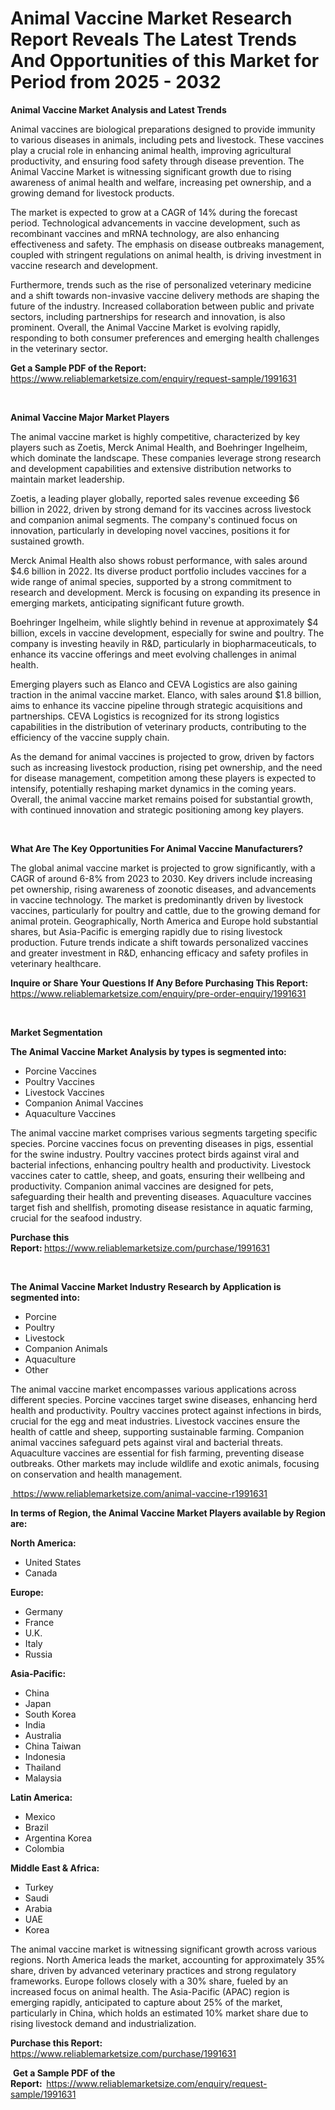 <p><h1>Animal Vaccine Market Research Report Reveals The Latest Trends And Opportunities of this Market for Period from 2025 - 2032</h1></p><p><strong>Animal Vaccine Market Analysis and Latest Trends</strong></p>
<p><p>Animal vaccines are biological preparations designed to provide immunity to various diseases in animals, including pets and livestock. These vaccines play a crucial role in enhancing animal health, improving agricultural productivity, and ensuring food safety through disease prevention. The Animal Vaccine Market is witnessing significant growth due to rising awareness of animal health and welfare, increasing pet ownership, and a growing demand for livestock products.</p><p>The market is expected to grow at a CAGR of 14% during the forecast period. Technological advancements in vaccine development, such as recombinant vaccines and mRNA technology, are also enhancing effectiveness and safety. The emphasis on disease outbreaks management, coupled with stringent regulations on animal health, is driving investment in vaccine research and development.</p><p>Furthermore, trends such as the rise of personalized veterinary medicine and a shift towards non-invasive vaccine delivery methods are shaping the future of the industry. Increased collaboration between public and private sectors, including partnerships for research and innovation, is also prominent. Overall, the Animal Vaccine Market is evolving rapidly, responding to both consumer preferences and emerging health challenges in the veterinary sector.</p></p>
<p><strong>Get a Sample PDF of the Report:&nbsp;</strong> <a href="https://www.reliablemarketsize.com/enquiry/request-sample/1991631?utm_campaign=3127&utm_medium=2&utm_source=Github&utm_content=ia&utm_term=12042025&utm_id=animal-vaccine">https://www.reliablemarketsize.com/enquiry/request-sample/1991631</a></p>
<p>&nbsp;</p>
<p><strong>Animal Vaccine Major Market Players</strong></p>
<p><p>The animal vaccine market is highly competitive, characterized by key players such as Zoetis, Merck Animal Health, and Boehringer Ingelheim, which dominate the landscape. These companies leverage strong research and development capabilities and extensive distribution networks to maintain market leadership. </p><p>Zoetis, a leading player globally, reported sales revenue exceeding $6 billion in 2022, driven by strong demand for its vaccines across livestock and companion animal segments. The company's continued focus on innovation, particularly in developing novel vaccines, positions it for sustained growth.</p><p>Merck Animal Health also shows robust performance, with sales around $4.6 billion in 2022. Its diverse product portfolio includes vaccines for a wide range of animal species, supported by a strong commitment to research and development. Merck is focusing on expanding its presence in emerging markets, anticipating significant future growth.</p><p>Boehringer Ingelheim, while slightly behind in revenue at approximately $4 billion, excels in vaccine development, especially for swine and poultry. The company is investing heavily in R&D, particularly in biopharmaceuticals, to enhance its vaccine offerings and meet evolving challenges in animal health.</p><p>Emerging players such as Elanco and CEVA Logistics are also gaining traction in the animal vaccine market. Elanco, with sales around $1.8 billion, aims to enhance its vaccine pipeline through strategic acquisitions and partnerships. CEVA Logistics is recognized for its strong logistics capabilities in the distribution of veterinary products, contributing to the efficiency of the vaccine supply chain.</p><p>As the demand for animal vaccines is projected to grow, driven by factors such as increasing livestock production, rising pet ownership, and the need for disease management, competition among these players is expected to intensify, potentially reshaping market dynamics in the coming years. Overall, the animal vaccine market remains poised for substantial growth, with continued innovation and strategic positioning among key players.</p></p>
<p>&nbsp;</p>
<p><strong>What Are The Key Opportunities For Animal Vaccine Manufacturers?</strong></p>
<p><p>The global animal vaccine market is projected to grow significantly, with a CAGR of around 6-8% from 2023 to 2030. Key drivers include increasing pet ownership, rising awareness of zoonotic diseases, and advancements in vaccine technology. The market is predominantly driven by livestock vaccines, particularly for poultry and cattle, due to the growing demand for animal protein. Geographically, North America and Europe hold substantial shares, but Asia-Pacific is emerging rapidly due to rising livestock production. Future trends indicate a shift towards personalized vaccines and greater investment in R&D, enhancing efficacy and safety profiles in veterinary healthcare.</p></p>
<p><strong>Inquire or Share Your Questions If Any Before Purchasing This Report:</strong> <a href="https://www.reliablemarketsize.com/enquiry/pre-order-enquiry/1991631?utm_campaign=3127&utm_medium=2&utm_source=Github&utm_content=ia&utm_term=12042025&utm_id=animal-vaccine">https://www.reliablemarketsize.com/enquiry/pre-order-enquiry/1991631</a></p>
<p>&nbsp;</p>
<p><strong>Market Segmentation</strong></p>
<p><strong>The Animal Vaccine Market Analysis by types is segmented into:</strong></p>
<p><ul><li>Porcine Vaccines</li><li>Poultry Vaccines</li><li>Livestock Vaccines</li><li>Companion Animal Vaccines</li><li>Aquaculture Vaccines</li></ul></p>
<p><p>The animal vaccine market comprises various segments targeting specific species. Porcine vaccines focus on preventing diseases in pigs, essential for the swine industry. Poultry vaccines protect birds against viral and bacterial infections, enhancing poultry health and productivity. Livestock vaccines cater to cattle, sheep, and goats, ensuring their wellbeing and productivity. Companion animal vaccines are designed for pets, safeguarding their health and preventing diseases. Aquaculture vaccines target fish and shellfish, promoting disease resistance in aquatic farming, crucial for the seafood industry.</p></p>
<p><strong>Purchase this Report:&nbsp;</strong><a href="https://www.reliablemarketsize.com/purchase/1991631?utm_campaign=3127&utm_medium=2&utm_source=Github&utm_content=ia&utm_term=12042025&utm_id=animal-vaccine">https://www.reliablemarketsize.com/purchase/1991631</a></p>
<p>&nbsp;</p>
<p><strong>The Animal Vaccine Market Industry Research by Application is segmented into:</strong></p>
<p><ul><li>Porcine</li><li>Poultry</li><li>Livestock</li><li>Companion Animals</li><li>Aquaculture</li><li>Other</li></ul></p>
<p><p>The animal vaccine market encompasses various applications across different species. Porcine vaccines target swine diseases, enhancing herd health and productivity. Poultry vaccines protect against infections in birds, crucial for the egg and meat industries. Livestock vaccines ensure the health of cattle and sheep, supporting sustainable farming. Companion animal vaccines safeguard pets against viral and bacterial threats. Aquaculture vaccines are essential for fish farming, preventing disease outbreaks. Other markets may include wildlife and exotic animals, focusing on conservation and health management.</p></p>
<p><a href="https://www.reliablemarketsize.com/animal-vaccine-r1991631?utm_campaign=3127&utm_medium=2&utm_source=Github&utm_content=ia&utm_term=12042025&utm_id=animal-vaccine">&nbsp;https://www.reliablemarketsize.com/animal-vaccine-r1991631</a></p>
<p><strong>In terms of Region, the Animal Vaccine Market Players available by Region are:</strong></p>
<p>
    <p> <strong> North America: </strong>
        <ul>
            <li>United States</li>
            <li>Canada</li>
        </ul>
        </p> 
    <p> <strong> Europe: </strong>
        <ul>
            <li>Germany</li>
            <li>France</li>
            <li>U.K.</li>
            <li>Italy</li>
            <li>Russia</li>
        </ul>
        </p> 
    <p> <strong> Asia-Pacific: </strong>
        <ul>
            <li>China</li>
            <li>Japan</li>
            <li>South Korea</li>
            <li>India</li>
            <li>Australia</li>
            <li>China Taiwan</li>
            <li>Indonesia</li>
            <li>Thailand</li>
            <li>Malaysia</li>
        </ul>
        </p> 
    <p> <strong> Latin America: </strong>
        <ul>
            <li>Mexico</li>
            <li>Brazil</li>
            <li>Argentina Korea</li>
            <li>Colombia</li>
        </ul>
        </p> 
    <p> <strong> Middle East & Africa: </strong>
        <ul>
            <li>Turkey</li>
            <li>Saudi</li>
            <li>Arabia</li>
            <li>UAE</li>
            <li>Korea</li>
        </ul>
    </p>
    </p>
<p><p>The animal vaccine market is witnessing significant growth across various regions. North America leads the market, accounting for approximately 35% share, driven by advanced veterinary practices and strong regulatory frameworks. Europe follows closely with a 30% share, fueled by an increased focus on animal health. The Asia-Pacific (APAC) region is emerging rapidly, anticipated to capture about 25% of the market, particularly in China, which holds an estimated 10% market share due to rising livestock demand and industrialization.</p></p>
<p><strong>Purchase this Report: </strong><a href="https://www.reliablemarketsize.com/purchase/1991631?utm_campaign=3127&utm_medium=2&utm_source=Github&utm_content=ia&utm_term=12042025&utm_id=animal-vaccine">https://www.reliablemarketsize.com/purchase/1991631</a></p>
<p>&nbsp;<strong>Get a Sample PDF of the Report:&nbsp;&nbsp;</strong><a href="https://www.reliablemarketsize.com/enquiry/request-sample/1991631?utm_campaign=3127&utm_medium=2&utm_source=Github&utm_content=ia&utm_term=12042025&utm_id=animal-vaccine">https://www.reliablemarketsize.com/enquiry/request-sample/1991631</a></p>
<p><strong></strong></p>
<p><p></p><p></p><p></p></p>